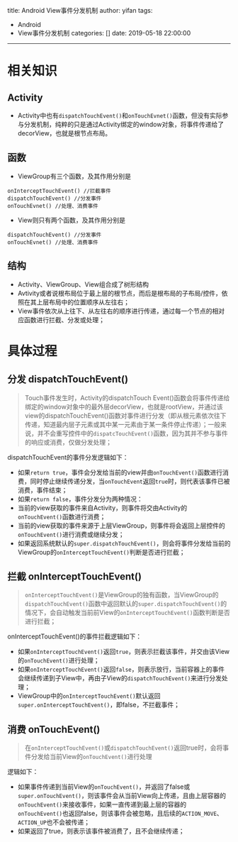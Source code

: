 title: Android View事件分发机制
author: yifan
tags:
  - Android
  - View事件分发机制
categories: []
date: 2019-05-18 22:00:00
---
# 相关知识
## Activity
- Activity中也有`dispatchTouchEvent()`和`onTouchEvnet()`函数，但没有实际参与分发机制，纯粹的只是通过Activity绑定的window对象，将事件传递给了decorView，也就是根节点布局。
<!-- more -->
## 函数
- ViewGroup有三个函数，及其作用分别是
```
onInterceptTouchEvent() //拦截事件
dispatchTouchEvent() //分发事件
onTouchEvnet() //处理、消费事件
```
- View则只有两个函数，及其作用分别是
```
dispatchTouchEvent() //分发事件
onTouchEvnet() //处理、消费事件
```
## 结构
- Activity、ViewGroup、View组合成了树形结构
- Avtivity或者说根布局位于最上层的根节点，而后是根布局的子布局/控件，依照在其上层布局中的位置顺序从左往右；
- View事件依次从上往下、从左往右的顺序进行传递，通过每一个节点的相对应函数进行拦截、分发或处理；

# 具体过程
## 分发 dispatchTouchEvent()
> Touch事件发生时，Activity的dispatchTouch Event()函数会将事件传递给绑定的window对象中的最外层decorView，也就是rootView，并通过该view的dispatchTouchEvent()函数对事件进行分发（即从根元素依次往下传递，知道最内层子元素或其中某一元素由于某一条件停止传递）；一般来说，并不会重写控件中的`dispatcTouchEvent()`函数，因为其并不参与事件的响应或消费，仅做分发处理；

dispatchTouchEvent的事件分发逻辑如下：
- 如果`return true`，事件会分发给当前的view并由`onTouchEvent()`函数进行消费，同时停止继续传递分发，当`onTouchEvent`返回`true`时，则代表该事件已被消费，事件结束；
- 如果`return false`，事件分发分为两种情况：
 - 当前的view获取的事件来自Activity，则事件将交由Activity的`onTouchEvent()`函数进行消费；
 - 当前的view获取的事件来源于上层ViewGroup，则事件将会返回上层控件的`onTouchEvent()`进行消费或继续分发；
- 如果返回系统默认的`super.dispatchTouchEvent()`，则会将事件分发给当前的ViewGroup的`onInterceptTouchEvent()`判断是否进行拦截；

## 拦截 onInterceptTouchEvent()

> `onInterceptTouchEvent()`是ViewGroup的独有函数，当ViewGroup的`dispatchTouchEvent()`函数中返回默认的`super.dispatchTouchEvent()`的情况下，会自动触发当前前View的`onInterceptTouchEvent()`函数判断是否进行拦截；

onInterceptTouchEvent()的事件拦截逻辑如下：
- 如果`onInterceptTouchEvent()`返回`true`，则表示拦截该事件，并交由该View的`onTouchEvent()`进行处理；
- 如果`onInterceptTouchEvent()`返回`false`，则表示放行，当前容器上的事件会继续传递到子View中，再由子View的`dispatchTouchEvent()`来进行分发处理；
- ViewGroup中的`onInterceptTouchEvent()`默认返回`super.onInterceptTouchEvent()`，即false，不拦截事件；


## 消费 onTouchEvent()
> 在`onInterceptTouchEvent()`或`dispatchTouchEvent()`返回true时，会将事件分发给当前View的`onTouchEvent()`进行处理

逻辑如下：
- 如果事件传递到当前View的`onTouchEvent()`，并返回了false或`super.onTouchEvent()`，则该事件会从当前View向上传递，且由上层容器的`onTouchEvent()`来接收事件，如果一直传递到最上层的容器的`onTouchEvent()`也返回false，则该事件会被忽略，且后续的`ACTION_MOVE`、`ACTION_UP`也不会被传递；
- 如果返回了true，则表示该事件被消费了，且不会继续传递；